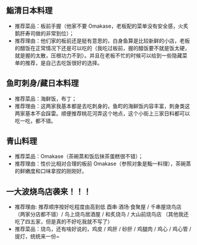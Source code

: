 ## 鮨清日本料理

- 推荐菜品：板前手握（他家不要 Omakase，老板配的菜单没有安全感，火炙鹅肝寿司做的非常到位）；
- 推荐理由：他们家的板前还是挺有意思的，白身鱼算是比较新鲜的小店，老板的醋饭在正常情况下还是可以吃的（我吃过板前，握的醋饭要不就是饭太硬，就是握的太散，压根功力不到）。并且在老板不忙的时候可以给到一些隐藏菜单的推荐，是自己去吃饭很好的选择。

## 鱼町刺身/藏日本料理

- 推荐菜品：海鲜饭，布丁；
- 推荐理由：这两家我基本都是去吃刺身的，鱼町的海鲜饭内容丰富，刺身类这两家基本不会踩雷。顺便推荐桃花河弄这个地点，这个小街上三家日料都可以吃一吃，都不错。

## 青山料理

- 推荐菜品：Omakase（茶碗蒸和饭后抹茶蛋糕很不错）；
- 推荐理由：性价比相对合理的板前 Omakase（参照对象是鮨一料理），茶碗蒸的鲜嫩度和口味拿捏的刚刚好。

## 一大波烧鸟店袭来！！！

- 推荐理由: 推荐顺序按好吃程度由高到低 酉串·酒场·食聚屋 / 千串屋烧鸟店（两家分店都不错）/ 鸟上烧鸟居酒屋 / 和炙烧鸟 / 大山前烧鸟店
  （其他我还吃了四五家，但是真的不好吃我就不写了）
- 推荐菜品：烧鸟，还有啥好说的，鸡皮 / 鸡肝 / 砂肝 / 鸡腿肉 / 鸡心 / 鸡心管 / 提灯，统统来一份~
